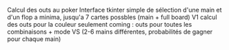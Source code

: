 Calcul des outs au poker
Interface tkinter simple de sélection d'une main et d'un flop a minima, jusqu'a 7 cartes possbles (main + full board)
V1 calcul des outs pour la couleur seulement
coming : outs pour toutes les combinaisons + mode VS (2-6 mains différentes, probabilités de gagner pour chaque main)
